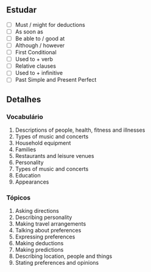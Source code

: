 ---
---

## Estudar
- [ ] Must / might for deductions 
- [ ] As soon as 
- [ ] Be able to / good at 
- [ ] Although / however 
- [ ] First Conditional 
- [ ] Used to + verb 
- [ ] Relative clauses 
- [ ] Used to + infinitive 
- [ ] Past Simple and Present Perfect 

## Detalhes
### Vocabulário
1. Descriptions of people, health, fitness and illnesses
2. Types of music and concerts
3. Household equipment
4. Families
5. Restaurants and leisure venues
6. Personality
7. Types of music and concerts
8. Education
9. Appearances

### Tópicos
1. Asking directions
2. Describing personality
3. Making travel arrangements
4. Talking about preferences
5. Expressing preferences
6. Making deductions
7. Making predictions
8. Describing location, people and things
9. Stating preferences and opinions
